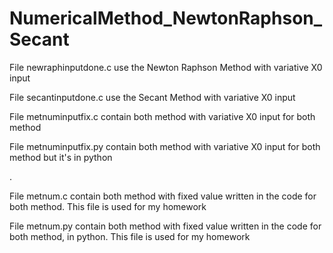# NumericalMethod_NewtonRaphson_Secant

File newraphinputdone.c use the Newton Raphson Method with variative X0 input

File secantinputdone.c use the Secant Method with variative X0 input

File metnuminputfix.c contain both method with variative X0 input for both method

File metnuminputfix.py contain both method with variative X0 input for both method but it's in python

.

File metnum.c contain both method with fixed value written in the code for both method. This file is used for my homework

File metnum.py contain both method with fixed value written in the code for both method, in python. This file is used for my homework

